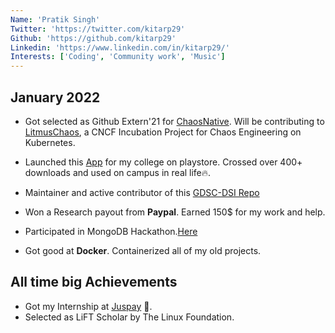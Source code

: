 ```yaml
---
Name: 'Pratik Singh'
Twitter: 'https://twitter.com/kitarp29'
Github: 'https://github.com/kitarp29'
Linkedin: 'https://www.linkedin.com/in/kitarp29/'
Interests: ['Coding', 'Community work', 'Music']
---
```


## January 2022

- Got selected as Github Extern'21 for [ChaosNative](https://externship.github.in/organization/list). Will be contributing to [LitmusChaos](https://litmuschaos.io/), a CNCF Incubation Project for Chaos Engineering on Kubernetes.

- Launched this [App](https://play.google.com/store/apps/details?id=net.code.gdsc_app) for my college on playstore. Crossed over 400+ downloads and used on campus in real life🔥.

- Maintainer and active contributor of this [GDSC-DSI Repo](https://github.com/GDSC-DSI)

- Won a Research payout from **Paypal**. Earned 150$ for my work and help.

- Participated in MongoDB Hackathon.[Here](https://dev.to/kitarp/api-for-google-developer-student-club-at-my-campus-2o20)

- Got good at **Docker**. Containerized all of my old projects.

## All time big Achievements

- Got my Internship at [Juspay](juspay.in) 🎉.
- Selected as LiFT Scholar by The Linux Foundation.
